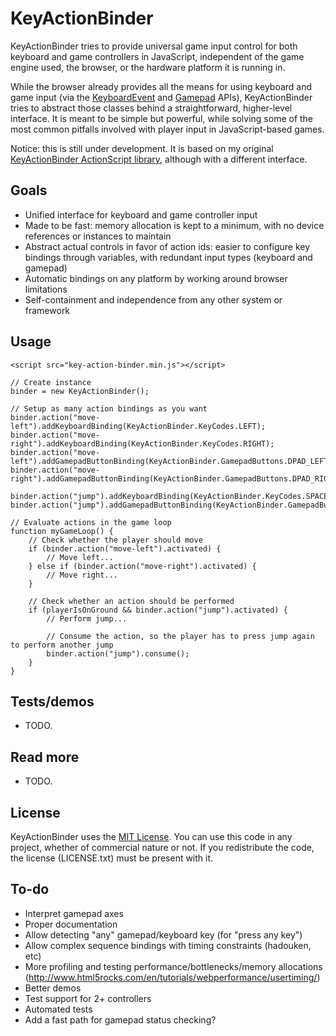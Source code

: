 # KeyActionBinder

KeyActionBinder tries to provide universal game input control for both keyboard and game controllers in JavaScript, independent of the game engine used, the browser, or the hardware platform it is running in.

While the browser already provides all the means for using keyboard and game input (via the [KeyboardEvent](https://developer.mozilla.org/en-US/docs/Web/API/KeyboardEvent/KeyboardEvent) and [Gamepad](https://developer.mozilla.org/en-US/docs/Web/Guide/API/Gamepad) APIs), KeyActionBinder tries to abstract those classes behind a straightforward, higher-level interface. It is meant to be simple but powerful, while solving some of the most common pitfalls involved with player input in JavaScript-based games.

Notice: this is still under development. It is based on my original [KeyActionBinder ActionScript library](https://github.com/zeh/key-action-binder), although with a different interface.


## Goals

 * Unified interface for keyboard and game controller input
 * Made to be fast: memory allocation is kept to a minimum, with no device references or instances to maintain
 * Abstract actual controls in favor of action ids: easier to configure key bindings through variables, with redundant input types (keyboard and gamepad)
 * Automatic bindings on any platform by working around browser limitations
 * Self-containment and independence from any other system or framework

## Usage

	<script src="key-action-binder.min.js"></script>

	// Create instance
	binder = new KeyActionBinder();
	
	// Setup as many action bindings as you want
	binder.action("move-left").addKeyboardBinding(KeyActionBinder.KeyCodes.LEFT);
	binder.action("move-right").addKeyboardBinding(KeyActionBinder.KeyCodes.RIGHT);
	binder.action("move-left").addGamepadButtonBinding(KeyActionBinder.GamepadButtons.DPAD_LEFT);
	binder.action("move-right").addGamepadButtonBinding(KeyActionBinder.GamepadButtons.DPAD_RIGHT);
	
	binder.action("jump").addKeyboardBinding(KeyActionBinder.KeyCodes.SPACE);
	binder.action("jump").addGamepadButtonBinding(KeyActionBinder.GamepadButtons.ACTION_DOWN);

	// Evaluate actions in the game loop
	function myGameLoop() {
		// Check whether the player should move
		if (binder.action("move-left").activated) {
			// Move left...
		} else if (binder.action("move-right").activated) {
			// Move right...
		}
		
		// Check whether an action should be performed
		if (playerIsOnGround && binder.action("jump").activated) {
			// Perform jump...

			// Consume the action, so the player has to press jump again to perform another jump
			binder.action("jump").consume();
		}
	}

## Tests/demos

 * TODO.


## Read more

 * TODO.


## License

KeyActionBinder uses the [MIT License](http://choosealicense.com/licenses/mit/). You can use this code in any project, whether of commercial nature or not. If you redistribute the code, the license (LICENSE.txt) must be present with it.


## To-do

 * Interpret gamepad axes
 * Proper documentation
 * Allow detecting "any" gamepad/keyboard key (for "press any key")
 * Allow complex sequence bindings with timing constraints (hadouken, etc)
 * More profiling and testing performance/bottlenecks/memory allocations (http://www.html5rocks.com/en/tutorials/webperformance/usertiming/)
 * Better demos
 * Test support for 2+ controllers
 * Automated tests
 * Add a fast path for gamepad status checking?